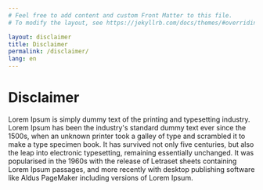 ```yaml
---
# Feel free to add content and custom Front Matter to this file.
# To modify the layout, see https://jekyllrb.com/docs/themes/#overriding-theme-defaults

layout: disclaimer
title: Disclaimer
permalink: /disclaimer/
lang: en
---
```


# Disclaimer

Lorem Ipsum is simply dummy text of the printing and typesetting industry. Lorem Ipsum has been the industry's standard dummy text ever since the 1500s, when an unknown printer took a galley of type and scrambled it to make a type specimen book. It has survived not only five centuries, but also the leap into electronic typesetting, remaining essentially unchanged. It was popularised in the 1960s with the release of Letraset sheets containing Lorem Ipsum passages, and more recently with desktop publishing software like Aldus PageMaker including versions of Lorem Ipsum.
